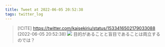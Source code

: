```yaml
---
title: Tweet at 2022-06-05 20:52:38
tags: twitter_log
---
```


> [!CITE] https://twitter.com/kaisekiriu/status/1533416502179033088 (2022-06-05 20:52:38)
> ![](https://twitter.com/kaisekiriu/status/1533416502179033088)
> 目的があることと盲目であることは両立するのでは？

